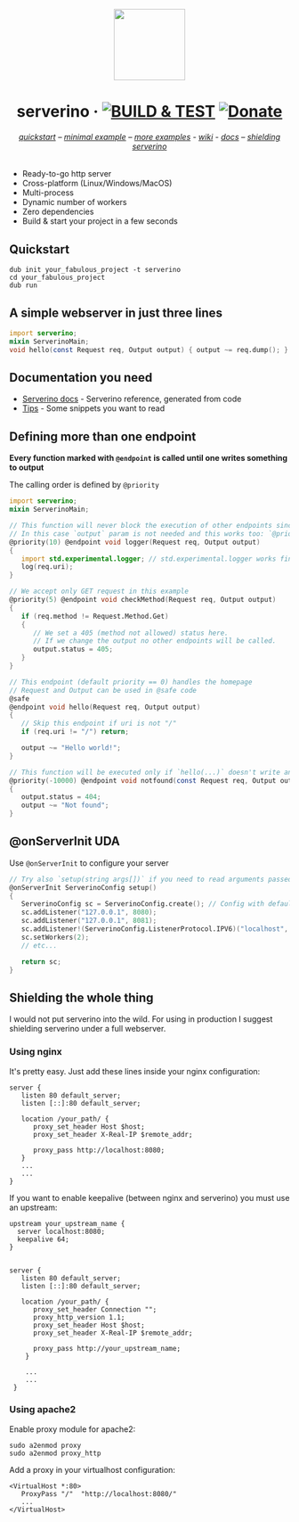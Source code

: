 <p align="center">
    <picture>
      <img src="https://github.com/trikko/serverino/assets/647157/a6f462fa-8b76-43c3-9855-0671e704aa6c" height="128">
    </picture>
    <h1 align="center">serverino &middot; <a href="https://github.com/trikko/serverino/actions/workflows/d.yml"><img src="https://github.com/trikko/serverino/actions/workflows/d.yml/badge.svg" alt="BUILD &amp; TEST" style="max-width: 100%;"></a> <a href="https://paypal.me/andreafontana/5" rel="nofollow"><img src="https://camo.githubusercontent.com/cf3676b83230f6252e02c8bb9a707eb163872978c52a99389ad0b164c240e8e2/68747470733a2f2f696d672e736869656c64732e696f2f62616467652f70617970616c2d6275795f6d655f615f626565722d4646454630303f6c6f676f3d70617970616c266c6f676f436f6c6f723d7768697465" alt="Donate" data-canonical-src="https://img.shields.io/badge/paypal-buy_me_a_beer-FFEF00?logo=paypal&amp;logoColor=white" style="max-width: 100%;"></a></h1>
</p> 
<h6>
<p align="center">
<a href="#quickstart">quickstart</a> – <a href="#a-simple-webserver-in-just-three-lines">minimal example</a> – <a href="https://github.com/trikko/serverino/tree/master/examples">more examples</a> - <a href="https://github.com/trikko/serverino/wiki/">wiki</a> - <a href="#documentation-you-need">docs</a> – <a href="#shielding-the-whole-thing">shielding serverino</a>
</p>
</h6>


* Ready-to-go http server
* Cross-platform (Linux/Windows/MacOS)
* Multi-process
* Dynamic number of workers
* Zero dependencies
* Build & start your project in a few seconds

## Quickstart
```
dub init your_fabulous_project -t serverino
cd your_fabulous_project
dub run
```

## A simple webserver in just three lines
```d
import serverino;
mixin ServerinoMain;
void hello(const Request req, Output output) { output ~= req.dump(); }
```

## Documentation you need
* [Serverino docs](https://trikko.github.io/serverino/) - Serverino reference, generated from code
* [Tips](https://github.com/trikko/serverino/wiki/) - Some snippets you want to read

## Defining more than one endpoint
**Every function marked with ```@endpoint``` is called until one writes something to output**

The calling order is defined by ```@priority```

```d
import serverino;
mixin ServerinoMain;

// This function will never block the execution of other endpoints since it doesn't write anything to output
// In this case `output` param is not needed and this works too: `@priority(10) @endpoint void logger(Request req)`
@priority(10) @endpoint void logger(Request req, Output output)
{
   import std.experimental.logger; // std.experimental.logger works fine!
   log(req.uri);
}

// We accept only GET request in this example
@priority(5) @endpoint void checkMethod(Request req, Output output)
{
   if (req.method != Request.Method.Get)
   {
      // We set a 405 (method not allowed) status here. 
      // If we change the output no other endpoints will be called.
      output.status = 405;
   }
}

// This endpoint (default priority == 0) handles the homepage
// Request and Output can be used in @safe code
@safe
@endpoint void hello(Request req, Output output)
{
   // Skip this endpoint if uri is not "/"
   if (req.uri != "/") return;

   output ~= "Hello world!";
}

// This function will be executed only if `hello(...)` doesn't write anything to output.
@priority(-10000) @endpoint void notfound(const Request req, Output output)
{
   output.status = 404;
   output ~= "Not found";
}
```

## @onServerInit UDA
Use ```@onServerInit``` to configure your server
```d
// Try also `setup(string args[])` if you need to read arguments passed to your application
@onServerInit ServerinoConfig setup()
{
   ServerinoConfig sc = ServerinoConfig.create(); // Config with default params
   sc.addListener("127.0.0.1", 8080);
   sc.addListener("127.0.0.1", 8081);
   sc.addListener!(ServerinoConfig.ListenerProtocol.IPV6)("localhost", 8082); // IPV6
   sc.setWorkers(2);
   // etc...

   return sc;
}

```

## Shielding the whole thing
I would not put serverino into the wild. For using in production I suggest shielding serverino under a full webserver.

### Using nginx
It's pretty easy. Just add these lines inside your nginx configuration:

```
server {
   listen 80 default_server;
   listen [::]:80 default_server;
   
   location /your_path/ {
      proxy_set_header Host $host;
      proxy_set_header X-Real-IP $remote_addr;
      
      proxy_pass http://localhost:8080;
   }
   ...
   ...
}
```

If you want to enable keepalive (between nginx and serverino) you must use an upstream:

```
upstream your_upstream_name {
  server localhost:8080;
  keepalive 64;
}


server {
   listen 80 default_server;
   listen [::]:80 default_server;

   location /your_path/ {
      proxy_set_header Connection "";
      proxy_http_version 1.1;
      proxy_set_header Host $host;
      proxy_set_header X-Real-IP $remote_addr;
      
      proxy_pass http://your_upstream_name;
    }
    
    ...
    ...
 }
```
### Using apache2
Enable proxy module for apache2:
```
sudo a2enmod proxy
sudo a2enmod proxy_http
```

Add a proxy in your virtualhost configuration:
```
<VirtualHost *:80>
   ProxyPass "/"  "http://localhost:8080/"
   ...
</VirtualHost>
```
